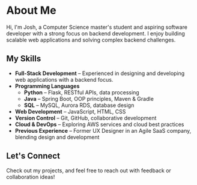 # About Me  

Hi, I'm Josh, a Computer Science master's student and aspiring software developer with a strong focus on backend development. I enjoy building scalable web applications and solving complex backend challenges.  

## My Skills  

- **Full-Stack Development** – Experienced in designing and developing web applications with a backend focus.  
- **Programming Languages**  
  - **Python** – Flask, RESTful APIs, data processing  
  - **Java** – Spring Boot, OOP principles, Maven & Gradle  
  - **SQL** – MySQL, Aurora RDS, database design  
- **Web Development** – JavaScript, HTML, CSS  
- **Version Control** – Git, GitHub, collaborative development  
- **Cloud & DevOps** – Exploring AWS services and cloud best practices  
- **Previous Experience** – Former UX Designer in an Agile SaaS company, blending design and development  

## Let's Connect  

Check out my projects, and feel free to reach out with feedback or collaboration ideas!  
